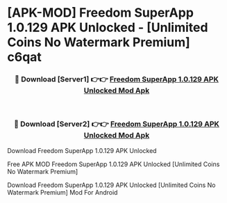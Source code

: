 # [APK-MOD] Freedom SuperApp 1.0.129 APK Unlocked - [Unlimited Coins No Watermark Premium] c6qat



<div align="center">
<h3>🔴 Download [Server1] 👉👉 <a href="https://momento.my/?title=Freedom_SuperApp_1.0.129_APK_Unlocked">Freedom SuperApp 1.0.129 APK Unlocked Mod Apk</a></h3><br>

<h3>🔴 Download [Server2] 👉👉 <a href="https://momento.my/?title=Freedom_SuperApp_1.0.129_APK_Unlocked">Freedom SuperApp 1.0.129 APK Unlocked Mod Apk</a></h3>
</div>



Download Freedom SuperApp 1.0.129 APK Unlocked 

Free APK MOD Freedom SuperApp 1.0.129 APK Unlocked [Unlimited Coins No Watermark Premium]

Download Freedom SuperApp 1.0.129 APK Unlocked [Unlimited Coins No Watermark Premium] Mod For Android
